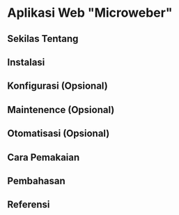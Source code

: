 <h1> Aplikasi Web "Microweber"
<h2> Sekilas Tentang
<h2> Instalasi
<h2> Konfigurasi (Opsional)
<h2> Maintenence (Opsional)
<h2> Otomatisasi (Opsional)
<h2> Cara Pemakaian
<h2> Pembahasan
<h2> Referensi
